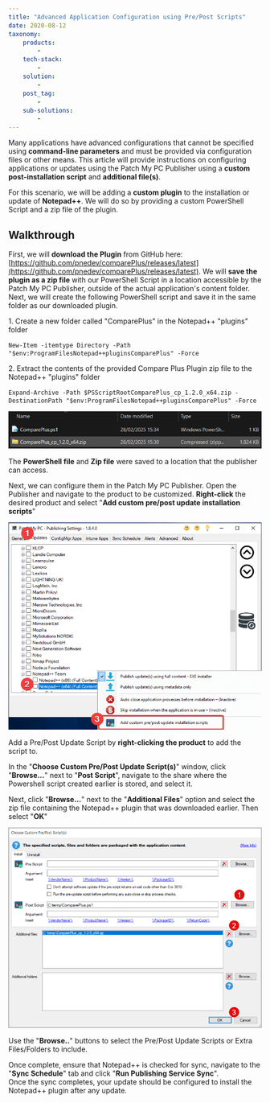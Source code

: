 ```yaml
---
title: "Advanced Application Configuration using Pre/Post Scripts"
date: 2020-08-12
taxonomy:
    products:
        - 
    tech-stack:
        - 
    solution:
        - 
    post_tag:
        - 
    sub-solutions:
        - 
---
```


Many applications have advanced configurations that cannot be specified using **command-line parameters** and must be provided via configuration files or other means. This article will provide instructions on configuring applications or updates using the Patch My PC Publisher using a **custom post-installation script** and **additional file(s)**.

For this scenario, we will be adding a **custom plugin** to the installation or update of **Notepad++**. We will do so by providing a custom PowerShell Script and a zip file of the plugin.

## Walkthrough

First, we will **download the Plugin** from GitHub here: [https://github.com/pnedev/comparePlus/releases/latest](https://github.com/pnedev/comparePlus/releases/latest). We will **save the plugin as a zip file** with our PowerShell Script in a location accessible by the Patch My PC Publisher, outside of the actual application's content folder. Next, we will create the following PowerShell script and save it in the same folder as our downloaded plugin.

1\. Create a new folder called "ComparePlus" in the Notepad++ "plugins" folder

```
New-Item -itemtype Directory -Path "$env:ProgramFilesNotepad++pluginsComparePlus" -Force
```

2\. Extract the contents of the provided Compare Plus Plugin zip file to the Notepad++ "plugins" folder

```
Expand-Archive -Path $PSScriptRootComparePlus_cp_1.2.0_x64.zip -DestinationPath "$env:ProgramFilesNotepad++pluginsComparePlus" -Force
```

![](/_images/compareplus_2.png)

The **PowerShell file** and **Zip file** were saved to a location that the publisher can access.

Next, we can configure them in the Patch My PC Publisher. Open the Publisher and navigate to the product to be customized. **Right-click** the desired product and select "**Add custom pre/post update installation scripts**"

![Add a Pre/Post Update Script by right-clicking the product to add the script to.](/_images/RightClickOptionPostUpdateScript.png "Add a Pre/Post Update Script by right-clicking the product to add the script to.")

Add a Pre/Post Update Script by **right-clicking the product** to add the script to.

In the "**Choose Custom Pre/Post Update Script(s)**" window, click "**Browse...**" next to "**Post Script**", navigate to the share where the Powershell script created earlier is stored, and select it.

Next, click "**Browse...**" next to the "**Additional Files**" option and select the zip file containing the Notepad++ plugin that was downloaded earlier. Then select "**OK**"

![](/_images/compareplus_3.png)

Use the "**Browse..**" buttons to select the Pre/Post Update Scripts or Extra Files/Folders to include.

Once complete, ensure that Notepad++ is checked for sync, navigate to the "**Sync Schedule**" tab and click "**Run Publishing Service Sync**".  
Once the sync completes, your update should be configured to install the Notepad++ plugin after any update.